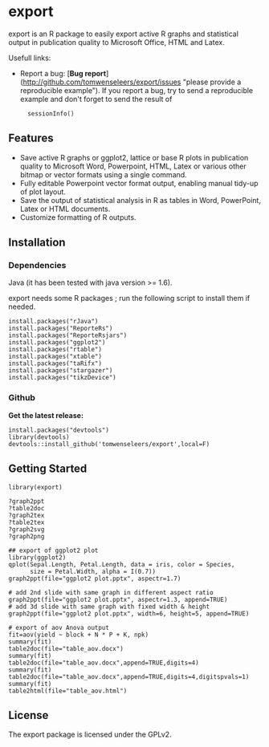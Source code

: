 export
======
export is an R package to easily export active R graphs and statistical output 
in publication quality to Microsoft Office, HTML and Latex.

Usefull links: 

* Report a bug: 
[**Bug report**]
(http://github.com/tomwenseleers/export/issues "please provide a reproducible example"). 
If you report a bug, try to send a reproducible example and don't forget to send the result of 
    
        sessionInfo()
        
Features
--------
* Save active R graphs or ggplot2, lattice or base R plots in publication 
  quality to Microsoft Word, Powerpoint, HTML, Latex or various other bitmap or 
  vector formats using a single command.
* Fully editable Powerpoint vector format output, enabling manual tidy-up of plot layout.
* Save the output of statistical analysis in R as tables in Word, PowerPoint, Latex or HTML documents.
* Customize formatting of R outputs.

Installation
------------

### Dependencies

Java (it has been tested with java version >= 1.6).

export needs some R packages ; run the following script to install them if needed.

    install.packages("rJava")
    install.packages("ReporteRs")
    install.packages("ReporteRsjars")
    install.packages("ggplot2")
    install.packages("rtable")
    install.packages("xtable")
    install.packages("taRifx")
    install.packages("stargazer")
    install.packages("tikzDevice")


### Github

**Get the latest release:**  

    install.packages("devtools")
    library(devtools)
    devtools::install_github('tomwenseleers/export',local=F)

  
Getting Started
---------------

    library(export)
       
    ?graph2ppt
    ?table2doc
    ?graph2tex
    ?table2tex
    ?graph2svg
    ?graph2png

    ## export of ggplot2 plot
    library(ggplot2)
    qplot(Sepal.Length, Petal.Length, data = iris, color = Species, 
          size = Petal.Width, alpha = I(0.7))
    graph2ppt(file="ggplot2 plot.pptx", aspectr=1.7)

    # add 2nd slide with same graph in different aspect ratio
    graph2ppt(file="ggplot2 plot.pptx", aspectr=1.3, append=TRUE) 
    # add 3d slide with same graph with fixed width & height
    graph2ppt(file="ggplot2 plot.pptx", width=6, height=5, append=TRUE) 

    # export of aov Anova output
    fit=aov(yield ~ block + N * P + K, npk)
    summary(fit)
    table2doc(file="table_aov.docx")
    summary(fit)
    table2doc(file="table_aov.docx",append=TRUE,digits=4)
    summary(fit)
    table2doc(file="table_aov.docx",append=TRUE,digits=4,digitspvals=1)
    summary(fit)
    table2html(file="table_aov.html")
  
License
-------
The export package is licensed under the GPLv2.
